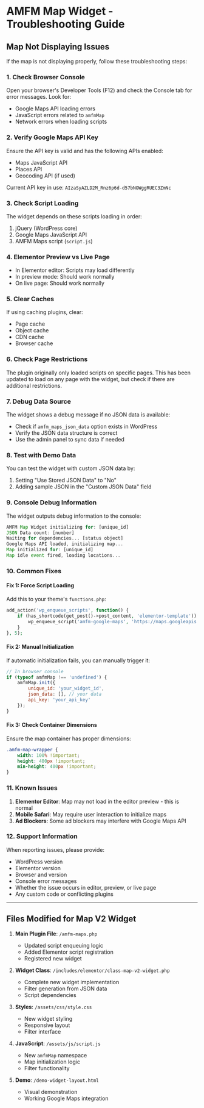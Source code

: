 # AMFM Map Widget - Troubleshooting Guide

## Map Not Displaying Issues

If the map is not displaying properly, follow these troubleshooting steps:

### 1. Check Browser Console
Open your browser's Developer Tools (F12) and check the Console tab for error messages. Look for:
- Google Maps API loading errors
- JavaScript errors related to `amfmMap`
- Network errors when loading scripts

### 2. Verify Google Maps API Key
Ensure the API key is valid and has the following APIs enabled:
- Maps JavaScript API
- Places API
- Geocoding API (if used)

Current API key in use: `AIzaSyAZLD2M_Rnz6p6d-d57bNOWggRUEC3ZmNc`

### 3. Check Script Loading
The widget depends on these scripts loading in order:
1. jQuery (WordPress core)
2. Google Maps JavaScript API
3. AMFM Maps script (`script.js`)

### 4. Elementor Preview vs Live Page
- In Elementor editor: Scripts may load differently
- In preview mode: Should work normally
- On live page: Should work normally

### 5. Clear Caches
If using caching plugins, clear:
- Page cache
- Object cache
- CDN cache
- Browser cache

### 6. Check Page Restrictions
The plugin originally only loaded scripts on specific pages. This has been updated to load on any page with the widget, but check if there are additional restrictions.

### 7. Debug Data Source
The widget shows a debug message if no JSON data is available:
- Check if `amfm_maps_json_data` option exists in WordPress
- Verify the JSON data structure is correct
- Use the admin panel to sync data if needed

### 8. Test with Demo Data
You can test the widget with custom JSON data by:
1. Setting "Use Stored JSON Data" to "No"
2. Adding sample JSON in the "Custom JSON Data" field

### 9. Console Debug Information
The widget outputs debug information to the console:
```javascript
AMFM Map Widget initializing for: [unique_id]
JSON Data count: [number]
Waiting for dependencies... [status object]
Google Maps API loaded, initializing map...
Map initialized for: [unique_id]
Map idle event fired, loading locations...
```

### 10. Common Fixes

#### Fix 1: Force Script Loading
Add this to your theme's `functions.php`:
```php
add_action('wp_enqueue_scripts', function() {
    if (has_shortcode(get_post()->post_content, 'elementor-template')) {
        wp_enqueue_script('amfm-google-maps', 'https://maps.googleapis.com/maps/api/js?key=AIzaSyAZLD2M_Rnz6p6d-d57bNOWggRUEC3ZmNc&loading=async&libraries=places', [], null, false);
    }
}, 5);
```

#### Fix 2: Manual Initialization
If automatic initialization fails, you can manually trigger it:
```javascript
// In browser console
if (typeof amfmMap !== 'undefined') {
    amfmMap.init({
        unique_id: 'your_widget_id',
        json_data: [], // your data
        api_key: 'your_api_key'
    });
}
```

#### Fix 3: Check Container Dimensions
Ensure the map container has proper dimensions:
```css
.amfm-map-wrapper {
    width: 100% !important;
    height: 400px !important;
    min-height: 400px !important;
}
```

### 11. Known Issues

1. **Elementor Editor**: Map may not load in the editor preview - this is normal
2. **Mobile Safari**: May require user interaction to initialize maps
3. **Ad Blockers**: Some ad blockers may interfere with Google Maps API

### 12. Support Information

When reporting issues, please provide:
- WordPress version
- Elementor version
- Browser and version
- Console error messages
- Whether the issue occurs in editor, preview, or live page
- Any custom code or conflicting plugins

---

## Files Modified for Map V2 Widget

1. **Main Plugin File**: `/amfm-maps.php`
   - Updated script enqueuing logic
   - Added Elementor script registration
   - Registered new widget

2. **Widget Class**: `/includes/elementor/class-map-v2-widget.php`
   - Complete new widget implementation
   - Filter generation from JSON data
   - Script dependencies

3. **Styles**: `/assets/css/style.css`
   - New widget styling
   - Responsive layout
   - Filter interface

4. **JavaScript**: `/assets/js/script.js`
   - New `amfmMap` namespace
   - Map initialization logic
   - Filter functionality

5. **Demo**: `/demo-widget-layout.html`
   - Visual demonstration
   - Working Google Maps integration
